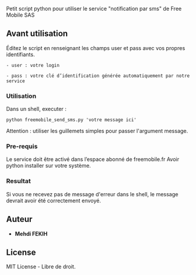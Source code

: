 Petit script python pour utiliser le service "notification par sms" de Free Mobile SAS

## Avant utilisation

Éditez le script en renseignant les champs user et pass avec vos propres identifiants.
```
- user : votre login

- pass : votre clé d’identification générée automatiquement par notre service
```

### Utilisation

Dans un shell, executer :

```
python freemobile_send_sms.py 'votre message ici'
```

Attention : utiliser les guillemets simples pour passer l'argument message.

### Pre-requis

Le service doit être activé dans l’espace abonné de freemobile.fr
Avoir python installer sur votre système.

### Resultat

Si vous ne recevez pas de message d'erreur dans le shell, le message devrait avoir été correctement envoyé.

## Auteur

* **Mehdi FEKIH** 

## License

MIT License - Libre de droit. 
